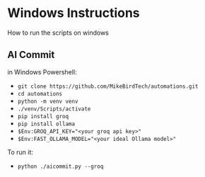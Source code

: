 # Windows Instructions

How to run the scripts on windows

## AI Commit

in Windows Powershell:

- `git clone https://github.com/MikeBirdTech/automations.git`
- `cd automations`
- `python -m venv venv`
- `./venv/Scripts/activate`
- `pip install groq`
- `pip install ollama`
- `$Env:GROQ_API_KEY="<your groq api key>"`
- `$Env:FAST_OLLAMA_MODEL="<your ideal Ollama model>"`

To run it:

- `python ./aicommit.py --groq`
